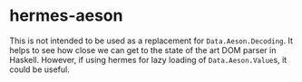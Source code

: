 # hermes-aeson

This is not intended to be used as a replacement for `Data.Aeson.Decoding`. It helps to see how close we can get to the state of the art DOM parser in Haskell. However, if using hermes for lazy loading of `Data.Aeson.Value`s, it could be useful.
